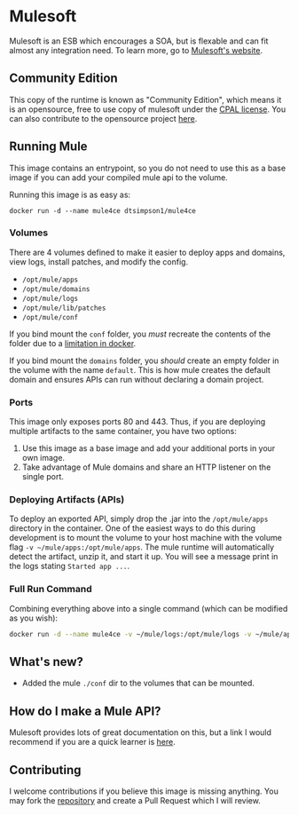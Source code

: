 # Mulesoft

Mulesoft is an ESB which encourages a SOA, but is flexable and can fit almost any integration need.
To learn more, go to [Mulesoft's website](http://www.mulesoft.com).

## Community Edition

This copy of the runtime is known as "Community Edition", which means it is an opensource, free to use copy of mulesoft under the [CPAL license](https://github.com/mulesoft/mule/blob/master/LICENSE.txt). You can also contribute to the opensource project [here](https://github.com/mulesoft/mule).

## Running Mule

This image contains an entrypoint, so you do not need to use this as a base image if you can add your compiled mule api to the volume.

Running this image is as easy as:

```shell
docker run -d --name mule4ce dtsimpson1/mule4ce
```

### Volumes

There are 4 volumes defined to make it easier to deploy apps and domains, view logs, install patches, and modify the config.

- `/opt/mule/apps`
- `/opt/mule/domains`
- `/opt/mule/logs`
- `/opt/mule/lib/patches`
- `/opt/mule/conf`

If you bind mount the `conf` folder, you *must* recreate the contents of the folder due to a [limitation in docker](https://docs.docker.com/storage/#tips-for-using-bind-mounts-or-volumes).

If you bind mount the `domains` folder, you *should* create an empty folder in the volume with the name `default`. This is how mule creates the default domain and ensures APIs can run without declaring a domain project.

### Ports

This image only exposes ports 80 and 443. Thus, if you are deploying multiple artifacts to the same container, you have two options:

1. Use this image as a base image and add your additional ports in your own image.
2. Take advantage of Mule domains and share an HTTP listener on the single port.

### Deploying Artifacts (APIs)

To deploy an exported API, simply drop the .jar into the `/opt/mule/apps` directory in the container. One of the easiest ways to do this during development is to mount the volume to your host machine with the volume flag `-v ~/mule/apps:/opt/mule/apps`. The mule runtime will automatically detect the artifact, unzip it, and start it up. You will see a message print in the logs stating `Started app ...`.

### Full Run Command

Combining everything above into a single command (which can be modified as you wish):

```bash
docker run -d --name mule4ce -v ~/mule/logs:/opt/mule/logs -v ~/mule/apps:/opt/mule/apps -v ~/mule/domains:/opt/mule/domains -v ~/mule/patches:/opt/mule/lib/patches -v ~/mule/conf:/opt/mule/conf -p 8080:80 dtsimpson1/mule4ce
```

## What's new?

- Added the mule `./conf` dir to the volumes that can be mounted.

## How do I make a Mule API?

Mulesoft provides lots of great documentation on this, but a link I would recommend if you are a quick learner is [here](https://docs.mulesoft.com/mule-runtime/4.3/mule-app-dev-hellomule).

## Contributing

I welcome contributions if you believe this image is missing anything. You may fork the [repository](https://github.com/dsimpsonSinia/mule-community-docker) and create a Pull Request which I will review.
